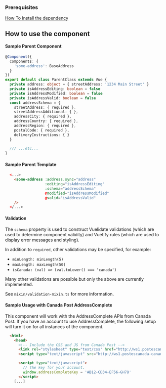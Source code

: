 
### Prerequisites

[How To Install the dependency](../install/README.md) 

 
## How to use the component

#### Sample Parent Component

```typescript
@Component({
  components: {
    'some-address': BaseAddress
  }
})
export default class ParentClass extends Vue {
  private address: object = { streetAddress: '1234 Main Street' }
  private isAddressEditing: boolean = false
  private isAddressModified: boolean = false
  private isAddressValid: boolean = false
  const addressSchema = {
    streetAddress: { required },
    streetAddressAdditional: { },
    addressCity: { required },
    addressCountry: { required },
    addressRegion: { required },
    postalCode: { required },
    deliveryInstructions: { }
  }
  
  /// ...etc...
}
```

#### Sample Parent Template

```html
  <...>
    <some-address :address.sync="address"
                  :editing="isAddressEditing"
                  :schema="addressSchema"
                  @modified="isAddressModified"
                  @valid="isAddressValid"
    />
  </...>
```

#### Validation
The `schema` property is used to construct Vuelidate validations (which are used to determine component validity) and Vuetify rules (which are used to display error messages and styling).

In addition to `required`, other validations may be specified, for example:
- `minLength: minLength(5)`
- `maxLength: maxLength(50)`
- `isCanada: (val) => (val.toLower() === 'canada')`

Many other validations are possible but only the above are currently implemented.

See `mixin/validation-mixin.ts` for more information.

#### Sample Usage with Canada Post AddressComplete

This component will work with the AddressComplete APIs from Canada Post. If you have an account to use
AddressComplete, the following setup will turn it on for all instances of the component.

```html
  <html>
    <head>
      <!-- Include the CSS and JS from Canada Post -->
      <link rel="stylesheet" type="text/css" href="http://ws1.postescanada-canadapost.ca/css/addresscomplete-2.00.min.css"/>
      <script type="text/javascript" src="http://ws1.postescanada-canadapost.ca/js/addresscomplete-2.00.min.js"></script>

      <script type="text/javascript">
        // The key for your account.
        window.addressCompleteKey = 'AB12-CD34-EF56-GH78'
      </script>
    [...]
```
